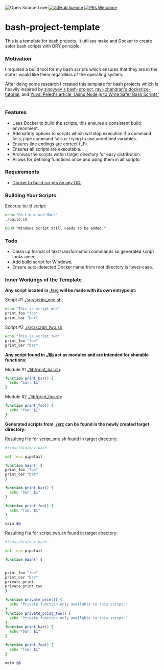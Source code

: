![Open Source Love](https://badges.frapsoft.com/os/v2/open-source.svg?v=103) [![GitHub license](https://img.shields.io/badge/licence-GPL--3.0-blue)](LICENSE) [![PRs Welcome](https://img.shields.io/badge/PRs-welcome-green.svg)](.github/CONTRIBUTING.md)
<br>

# bash-project-template

This is a template for bash projects. It utilises make and Docker to create safer bash scripts with DRY principle.

### Motivation

I required a build tool for my bash scripts which ensures that they are in the state I would like them regardless of the
operating system.

After doing some research I created this template for bash projects which is heavily inspired by
[zinovyev's bash-project](https://github.com/zinovyev/bash-project),
[ravi-chandran's dockerize-tutorial](https://github.com/ravi-chandran/dockerize-tutorial), and
[Yuval Peled's article 'Using Node.js to Write Safer Bash Scripts'](https://medium.com/getvim/using-node-js-to-write-safer-bash-scripts-ad6a523a5324)
.

### Features

- Uses Docker to build the scripts, this ensures a consistent build environment.
- Add safety options to scripts which will stop execution if a command fails, pipe command fails or trying to use
  undefined variables.
- Ensures line endings are correct (LF).
- Ensures all scripts are executable.
- Archives the scripts within target directory for easy distribution.
- Allows for defining functions once and using them in all scripts.

### Requirements

- [Docker to build scripts on any OS.](https://www.docker.com/)

### Building Your Scripts

Execute build script:

```bash
echo "On Linux and Mac:"
./build.sh
```

```cmd
ECHO "Windows script still needs to be added."
```

### Todo

- Clean up format of text transformation commands so generated script looks nicer.
- Add build script for Windows.
- Ensure auto-detected Docker name from root directory is lower-case.

### Inner Workings of the Template

__Any script located in [./src](./src) will be made with its own entrypoint:__

Script #1 [./src/script_one.sh](./src/script_one.sh):

```bash
echo "This is script one"
print_foo "foo"
print_bar "bar"
```

Script #2 [./src/script_two.sh](./src/script_two.sh):

```bash
echo "This is script two"
print_foo "foo"
print_bar "bar"
```

__Any script found in [./lib](./lib) act as modules and are intended for sharable functions:__

Module #1 [./lib/print_bar.sh](./lib/print_bar.sh):

```bash
function print_bar() {
  echo "bar: $1"
}
```

Module #2 [./lib/print_foo.sh](./lib/print_foo.sh):

```bash
function print_foo() {
  echo "foo: $1"
}
```

__Generated scripts from [./src](./src) can be found in the newly created target directory:__

Resulting file for script_one.sh found in target directory:

```bash
#!/usr/bin/env bash

set -euo pipefail

function main() {
print_foo "foo"
print_bar "bar"
}

function print_bar() {
  echo "bar: $1"
}

function print_foo() {
  echo "foo: $1"
}

main $@

```

Resulting file for script_two.sh found in target directory:

```bash
#!/usr/bin/env bash

set -euo pipefail

function main() {


print_foo "foo"
print_bar "bar"
private_print
private_print_two
}

function private_print() {
  echo "Private function only available to this script."
} 
function private_print_two() {
  echo "Private function only available to this script."
} 
function print_bar() {
  echo "bar: $1"
}

function print_foo() {
  echo "foo: $1"
}

main $@

```

